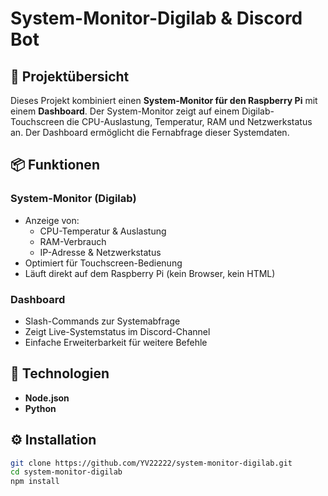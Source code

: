 # System-Monitor-Digilab & Discord Bot

## 🔧 Projektübersicht

Dieses Projekt kombiniert einen **System-Monitor für den Raspberry Pi** mit einem **Dashboard**. Der System-Monitor zeigt auf einem Digilab-Touchscreen die CPU-Auslastung, Temperatur, RAM und Netzwerkstatus an. Der Dashboard ermöglicht die Fernabfrage dieser Systemdaten.

## 📦 Funktionen

### System-Monitor (Digilab)
- Anzeige von:
  - CPU-Temperatur & Auslastung
  - RAM-Verbrauch
  - IP-Adresse & Netzwerkstatus
- Optimiert für Touchscreen-Bedienung
- Läuft direkt auf dem Raspberry Pi (kein Browser, kein HTML)

### Dashboard
- Slash-Commands zur Systemabfrage
- Zeigt Live-Systemstatus im Discord-Channel
- Einfache Erweiterbarkeit für weitere Befehle

## 🚀 Technologien
- **Node.json**
- **Python**

## ⚙️ Installation

```bash
git clone https://github.com/YV22222/system-monitor-digilab.git
cd system-monitor-digilab
npm install
